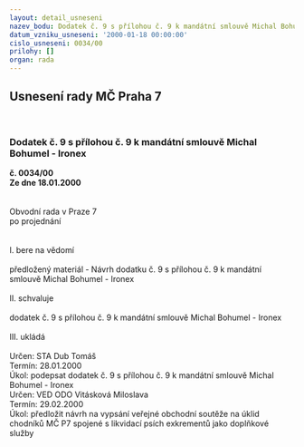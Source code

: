 ```yaml
---
layout: detail_usneseni
nazev_bodu: Dodatek č. 9 s přílohou č. 9 k mandátní smlouvě Michal Bohumel - Ironex
datum_vzniku_usneseni: '2000-01-18 00:00:00'
cislo_usneseni: 0034/00
prilohy: []
organ: rada
---
```

<div id="ucUsn_pList" class="usn">
	<span><h2>Usnesení rady MČ Praha 7 </h2>
<br></span><div class="standBody">
<span><h3>Dodatek č. 9 s přílohou č. 9 k mandátní smlouvě Michal Bohumel - Ironex</h3></span><div class="center">
		<strong>č. 0034/00</strong><br>
	</div>
<div class="center">
		<strong>Ze dne 18.01.2000</strong><br><br>
	</div>
<br>Obvodní rada v Praze 7<br>po projednání<br><br><br>I.	bere na vědomí<br><br> předložený materiál - Návrh dodatku č. 9 s přílohou č. 9 k mandátní smlouvě Michal Bohumel - Ironex<br><br>II.	schvaluje <br><br>dodatek č. 9 s přílohou č. 9 k mandátní smlouvě Michal Bohumel - Ironex<br><br>III.	ukládá <br><br> Určen:	     	STA Dub Tomáš<br>Termín: 28.01.2000<br>Úkol:	podepsat dodatek č. 9 s přílohou č. 9 k mandátní smlouvě Michal Bohumel - Ironex<br>  Určen:	     	VED ODO Vitásková Miloslava<br>Termín: 29.02.2000<br>Úkol:	předložit návrh na vypsání veřejné obchodní soutěže na úklid chodníků MČ P7 spojené s likvidací psích exkrementů jako doplňkové služby <br><br>
</div>
</div>